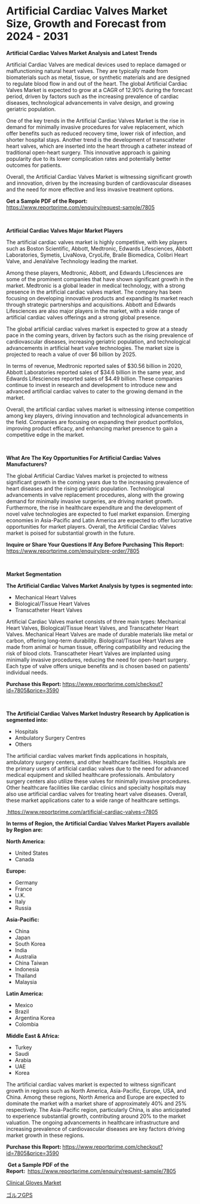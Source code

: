 <p><h1>Artificial Cardiac Valves Market Size, Growth and Forecast from 2024 - 2031</h1></p><p><strong>Artificial Cardiac Valves Market Analysis and Latest Trends</strong></p>
<p><p>Artificial Cardiac Valves are medical devices used to replace damaged or malfunctioning natural heart valves. They are typically made from biomaterials such as metal, tissue, or synthetic materials and are designed to regulate blood flow in and out of the heart. The global Artificial Cardiac Valves Market is expected to grow at a CAGR of 12.90% during the forecast period, driven by factors such as the increasing prevalence of cardiac diseases, technological advancements in valve design, and growing geriatric population.</p><p>One of the key trends in the Artificial Cardiac Valves Market is the rise in demand for minimally invasive procedures for valve replacement, which offer benefits such as reduced recovery time, lower risk of infection, and shorter hospital stays. Another trend is the development of transcatheter heart valves, which are inserted into the heart through a catheter instead of traditional open-heart surgery. This innovative approach is gaining popularity due to its lower complication rates and potentially better outcomes for patients.</p><p>Overall, the Artificial Cardiac Valves Market is witnessing significant growth and innovation, driven by the increasing burden of cardiovascular diseases and the need for more effective and less invasive treatment options.</p></p>
<p><strong>Get a Sample PDF of the Report:&nbsp;</strong> <a href="https://www.reportprime.com/enquiry/request-sample/7805">https://www.reportprime.com/enquiry/request-sample/7805</a></p>
<p>&nbsp;</p>
<p><strong>Artificial Cardiac Valves Major Market Players</strong></p>
<p><p>The artificial cardiac valves market is highly competitive, with key players such as Boston Scientific, Abbott, Medtronic, Edwards Lifesciences, Abbott Laboratories, Symetis, LivaNova, CryoLife, Braile Biomedica, Colibri Heart Valve, and JenaValve Technology leading the market. </p><p>Among these players, Medtronic, Abbott, and Edwards Lifesciences are some of the prominent companies that have shown significant growth in the market. Medtronic is a global leader in medical technology, with a strong presence in the artificial cardiac valves market. The company has been focusing on developing innovative products and expanding its market reach through strategic partnerships and acquisitions. Abbott and Edwards Lifesciences are also major players in the market, with a wide range of artificial cardiac valves offerings and a strong global presence.</p><p>The global artificial cardiac valves market is expected to grow at a steady pace in the coming years, driven by factors such as the rising prevalence of cardiovascular diseases, increasing geriatric population, and technological advancements in artificial heart valve technologies. The market size is projected to reach a value of over $6 billion by 2025.</p><p>In terms of revenue, Medtronic reported sales of $30.56 billion in 2020, Abbott Laboratories reported sales of $34.6 billion in the same year, and Edwards Lifesciences reported sales of $4.49 billion. These companies continue to invest in research and development to introduce new and advanced artificial cardiac valves to cater to the growing demand in the market.</p><p>Overall, the artificial cardiac valves market is witnessing intense competition among key players, driving innovation and technological advancements in the field. Companies are focusing on expanding their product portfolios, improving product efficacy, and enhancing market presence to gain a competitive edge in the market.</p></p>
<p>&nbsp;</p>
<p><strong>What Are The Key Opportunities For Artificial Cardiac Valves Manufacturers?</strong></p>
<p><p>The global Artificial Cardiac Valves market is projected to witness significant growth in the coming years due to the increasing prevalence of heart diseases and the rising geriatric population. Technological advancements in valve replacement procedures, along with the growing demand for minimally invasive surgeries, are driving market growth. Furthermore, the rise in healthcare expenditure and the development of novel valve technologies are expected to fuel market expansion. Emerging economies in Asia-Pacific and Latin America are expected to offer lucrative opportunities for market players. Overall, the Artificial Cardiac Valves market is poised for substantial growth in the future.</p></p>
<p><strong>Inquire or Share Your Questions If Any Before Purchasing This Report:</strong> <a href="https://www.reportprime.com/enquiry/pre-order/7805">https://www.reportprime.com/enquiry/pre-order/7805</a></p>
<p>&nbsp;</p>
<p><strong>Market Segmentation</strong></p>
<p><strong>The Artificial Cardiac Valves Market Analysis by types is segmented into:</strong></p>
<p><ul><li>Mechanical Heart Valves</li><li>Biological/Tissue Heart Valves</li><li>Transcatheter Heart Valves</li></ul></p>
<p><p>Artificial Cardiac Valves market consists of three main types: Mechanical Heart Valves, Biological/Tissue Heart Valves, and Transcatheter Heart Valves. Mechanical Heart Valves are made of durable materials like metal or carbon, offering long-term durability. Biological/Tissue Heart Valves are made from animal or human tissue, offering compatibility and reducing the risk of blood clots. Transcatheter Heart Valves are implanted using minimally invasive procedures, reducing the need for open-heart surgery. Each type of valve offers unique benefits and is chosen based on patients' individual needs.</p></p>
<p><strong>Purchase this Report:&nbsp;</strong><a href="https://www.reportprime.com/checkout?id=7805&price=3590">https://www.reportprime.com/checkout?id=7805&price=3590</a></p>
<p>&nbsp;</p>
<p><strong>The Artificial Cardiac Valves Market Industry Research by Application is segmented into:</strong></p>
<p><ul><li>Hospitals</li><li>Ambulatory Surgery Centres</li><li>Others</li></ul></p>
<p><p>The artificial cardiac valves market finds applications in hospitals, ambulatory surgery centers, and other healthcare facilities. Hospitals are the primary users of artificial cardiac valves due to the need for advanced medical equipment and skilled healthcare professionals. Ambulatory surgery centers also utilize these valves for minimally invasive procedures. Other healthcare facilities like cardiac clinics and specialty hospitals may also use artificial cardiac valves for treating heart valve diseases. Overall, these market applications cater to a wide range of healthcare settings.</p></p>
<p><a href="https://www.reportprime.com/artificial-cardiac-valves-r7805">&nbsp;https://www.reportprime.com/artificial-cardiac-valves-r7805</a></p>
<p><strong>In terms of Region, the Artificial Cardiac Valves Market Players available by Region are:</strong></p>
<p>
    <p> <strong> North America: </strong>
        <ul>
            <li>United States</li>
            <li>Canada</li>
        </ul>
        </p> 
    <p> <strong> Europe: </strong>
        <ul>
            <li>Germany</li>
            <li>France</li>
            <li>U.K.</li>
            <li>Italy</li>
            <li>Russia</li>
        </ul>
        </p> 
    <p> <strong> Asia-Pacific: </strong>
        <ul>
            <li>China</li>
            <li>Japan</li>
            <li>South Korea</li>
            <li>India</li>
            <li>Australia</li>
            <li>China Taiwan</li>
            <li>Indonesia</li>
            <li>Thailand</li>
            <li>Malaysia</li>
        </ul>
        </p> 
    <p> <strong> Latin America: </strong>
        <ul>
            <li>Mexico</li>
            <li>Brazil</li>
            <li>Argentina Korea</li>
            <li>Colombia</li>
        </ul>
        </p> 
    <p> <strong> Middle East & Africa: </strong>
        <ul>
            <li>Turkey</li>
            <li>Saudi</li>
            <li>Arabia</li>
            <li>UAE</li>
            <li>Korea</li>
        </ul>
    </p>
    </p>
<p><p>The artificial cardiac valves market is expected to witness significant growth in regions such as North America, Asia-Pacific, Europe, USA, and China. Among these regions, North America and Europe are expected to dominate the market with a market share of approximately 40% and 25% respectively. The Asia-Pacific region, particularly China, is also anticipated to experience substantial growth, contributing around 20% to the market valuation. The ongoing advancements in healthcare infrastructure and increasing prevalence of cardiovascular diseases are key factors driving market growth in these regions.</p></p>
<p><strong>Purchase this Report: </strong><a href="https://www.reportprime.com/checkout?id=7805&price=3590">https://www.reportprime.com/checkout?id=7805&price=3590</a></p>
<p>&nbsp;<strong>Get a Sample PDF of the Report:&nbsp;&nbsp;</strong><a href="https://www.reportprime.com/enquiry/request-sample/7805">https://www.reportprime.com/enquiry/request-sample/7805</a></p>
<p><strong></strong></p>
<p><p><a href="https://github.com/BryceTownsendr/Market-Research-Report-List-4/blob/main/clinical-gloves-market.md">Clinical Gloves Market</a></p><p><a href="https://github.com/ksxzwxabcuynh011/Market-Research-Report-List-1/blob/main/959153728884.md">ゴルフGPS</a></p></p>